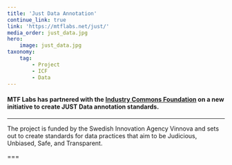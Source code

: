 ```yaml
---
title: 'Just Data Annotation'
continue_link: true
link: 'https://mtflabs.net/just/'
media_order: just_data.jpg
hero:
    image: just_data.jpg
taxonomy:
    tag:
        - Project
        - ICF
        - Data
---
```


#### MTF Labs has partnered with the [Industry Commons Foundation](https://industrycommons.net) on a new initiative to create JUST Data annotation standards.
***
The project is funded by the Swedish Innovation Agency Vinnova and sets out to create standards for data practices that aim to be Judicious, Unbiased, Safe, and Transparent.

===